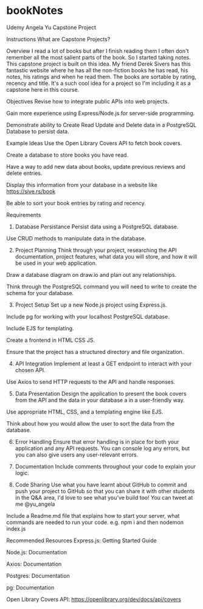 # bookNotes
Udemy Angela Yu Capstone Project


Instructions
What are Capstone Projects?

Overview
I read a lot of books but after I finish reading them I often don't remember all the most salient parts of the book. So I started taking notes. This capstone project is built on this idea. My friend Derek Sivers has this fantastic website where he has all the non-fiction books he has read, his notes, his ratings and when he read them. The books are sortable by rating, recency and title. It's a such cool idea for a project so I'm including it as a capstone here in this course.

Objectives
Revise how to integrate public APIs into web projects.

Gain more experience using Express/Node.js for server-side programming.

Demonstrate ability to Create Read Update and Delete data in a PostgreSQL Database to persist data.

Example Ideas
Use the Open Library Covers API to fetch book covers.

Create a database to store books you have read.

Have a way to add new data about books, update previous reviews and delete entries.

Display this information from your database in a website like https://sive.rs/book

Be able to sort your book entries by rating and recency.

Requirements
1. Database Persistance
Persist data using a PostgreSQL database.

Use CRUD methods to manipulate data in the database.

2. Project Planning
Think through your project, researching the API documentation, project features, what data you will store, and how it will be used in your web application.

Draw a database diagram on draw.io and plan out any relationships.

Think through the PostgreSQL command you will need to write to create the schema for your database.

3. Project Setup
Set up a new Node.js project using Express.js.

Include pg for working with your localhost PostgreSQL database.

Include EJS for templating.

Create a frontend in HTML CSS JS.

Ensure that the project has a structured directory and file organization.

4. API Integration
Implement at least a GET endpoint to interact with your chosen API.

Use Axios to send HTTP requests to the API and handle responses.

5. Data Presentation
Design the application to present the book covers from the API and the data in your database a in a user-friendly way.

Use appropriate HTML, CSS, and a templating engine like EJS.

Think about how you would allow the user to sort the data from the database.

6. Error Handling
Ensure that error handling is in place for both your application and any API requests. You can console log any errors, but you can also give users any user-relevant errors.

7. Documentation
Include comments throughout your code to explain your logic.

8. Code Sharing
Use what you have learnt about GitHub to commit and push your project to GitHub so that you can share it with other students in the Q&A area, I'd love to see what you've build too! You can tweet at me @yu_angela

Include a Readme.md file that explains how to start your server, what commands are needed to run your code. e.g. npm i  and then nodemon index.js

Recommended Resources
Express.js: Getting Started Guide

Node.js: Documentation

Axios: Documentation

Postgres: Documentation

pg: Documentation

Open Library Covers API:  https://openlibrary.org/dev/docs/api/covers